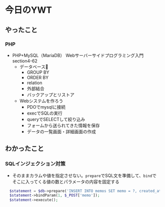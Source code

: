 # 今日のYWT

## やったこと

### PHP

- PHP+MySQL（MariaDB） Webサーバーサイドプログラミング入門 section4-62
  - データベース
    - GROUP BY
    - ORDER BY
    - relation
    - 外部結合
    - バックアップとリストア
  - Webシステムを作ろう
    - PDOでmysqlに接続
    - execでSQLの実行
    - queryでSELECTして絞り込み
    - フォームから送られてきた情報を保存
    - データの一覧画面・詳細画面の作成

## わかったこと

### SQLインジェクション対策

- そのままカラムや値を指定させない。`prepare`でSQL文を準備して、`bind`でそこに入ってくる値の数とパラメータの内容を固定する

```php
  $statement = $db->prepare('INSERT INTO memos SET memo = ?, created_at=NOW()');
  $statement->bindParam(1, $_POST['memo']);
  $statement->execute();
```
